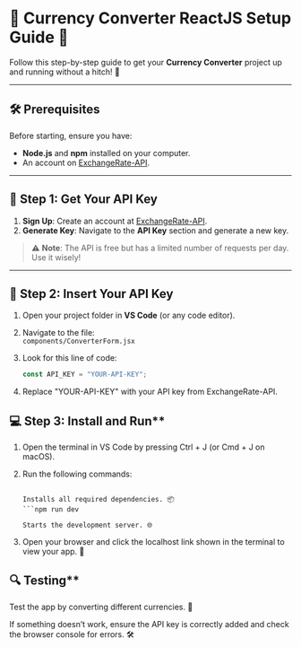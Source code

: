 # 🌟 Currency Converter ReactJS Setup Guide 🌟

Follow this step-by-step guide to get your **Currency Converter** project up and running without a hitch! 🚀

---

## 🛠️ **Prerequisites**
Before starting, ensure you have:

- **Node.js** and **npm** installed on your computer.
- An account on [ExchangeRate-API](https://www.exchangerate-api.com/).

---

## 🔑 **Step 1: Get Your API Key**
1. **Sign Up**: Create an account at [ExchangeRate-API](https://www.exchangerate-api.com/).
2. **Generate Key**: Navigate to the **API Key** section and generate a new key.

> ⚠️ **Note**: The API is free but has a limited number of requests per day. Use it wisely!

---

## 📝 **Step 2: Insert Your API Key**

1. Open your project folder in **VS Code** (or any code editor).
2. Navigate to the file:  
   `components/ConverterForm.jsx`
3. Look for this line of code:  

   ```javascript
   const API_KEY = "YOUR-API-KEY";
4. Replace "YOUR-API-KEY" with your API key from ExchangeRate-API.

## 💻 Step 3: Install and Run**

1. Open the terminal in VS Code by pressing Ctrl + J (or Cmd + J on macOS).

2. Run the following commands:
    ``` npm install

    Installs all required dependencies. 📦
    ```npm run dev

    Starts the development server. 🌐

3. Open your browser and click the localhost link shown in the terminal to view your app. 🎉

## 🔍 Testing**

Test the app by converting different currencies. 💸

If something doesn’t work, ensure the API key is correctly added and check the browser console for errors. 🛠️
